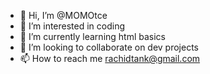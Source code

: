 - 👋 Hi, I’m @MOMOtce
- 👀 I’m interested in coding
- 🌱 I’m currently learning html basics
- 💞️ I’m looking to collaborate on dev projects
- 📫 How to reach me rachidtank@gmail.com

<!---
MOMOtce/MOMOtce is a ✨ special ✨ repository because its `README.md` (this file) appears on your GitHub profile.
You can click the Preview link to take a look at your changes.
--->
